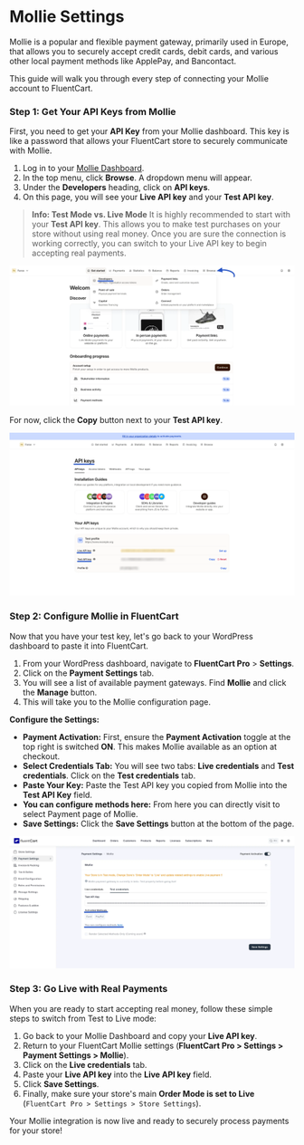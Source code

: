 # Mollie Settings

Mollie is a popular and flexible payment gateway, primarily used in Europe, that allows you to securely accept credit cards, debit cards, and various other local payment methods like ApplePay, and Bancontact.

This guide will walk you through every step of connecting your Mollie account to FluentCart.

### Step 1: Get Your API Keys from Mollie

First, you need to get your **API Key** from your Mollie dashboard. This key is like a password that allows your FluentCart store to securely communicate with Mollie.

1.  Log in to your [Mollie Dashboard](https://www.mollie.com/dashboard).
2.  In the top menu, click **Browse**. A dropdown menu will appear.
3.  Under the **Developers** heading, click on **API keys**.
4.  On this page, you will see your **Live API key** and your **Test API key**.

> **Info: Test Mode vs. Live Mode** It is highly recommended to start with your **Test API key**. This allows you to make test purchases on your store without using real money. Once you are sure the connection is working correctly, you can switch to your Live API key to begin accepting real payments.

![Mollie API Configuration](/guide/public/images/payments-checkout/mollie/mollie-2.webp)

For now, click the **Copy** button next to your **Test API key**.

![Mollie API Configuration](/guide/public/images/payments-checkout/mollie/mollie-3.webp)

### Step 2: Configure Mollie in FluentCart

Now that you have your test key, let's go back to your WordPress dashboard to paste it into FluentCart.

1.  From your WordPress dashboard, navigate to **FluentCart Pro** > **Settings**.
2.  Click on the **Payment Settings** tab.
3.  You will see a list of available payment gateways. Find **Mollie** and click the **Manage** button.
4.  This will take you to the Mollie configuration page.

**Configure the Settings:**
* **Payment Activation:** First, ensure the **Payment Activation** toggle at the top right is switched **ON**. This makes Mollie available as an option at checkout.
* **Select Credentials Tab:** You will see two tabs: **Live credentials** and **Test credentials**. Click on the **Test credentials** tab.
* **Paste Your Key:** Paste the Test API key you copied from Mollie into the **Test API Key** field.
* **You can configure methods here:** From here you can directly visit to select Payment page of Mollie.
* **Save Settings:** Click the **Save Settings** button at the bottom of the page.

![Mollie API Configuration](/guide/public/images/payments-checkout/mollie/mollie-7.webp)

### Step 3: Go Live with Real Payments

When you are ready to start accepting real money, follow these simple steps to switch from Test to Live mode:

1.  Go back to your Mollie Dashboard and copy your **Live API key**.
2.  Return to your FluentCart Mollie settings (**FluentCart Pro > Settings > Payment Settings > Mollie**).
3.  Click on the **Live credentials** tab.
4.  Paste your **Live API key** into the **Live API key** field.
5.  Click **Save Settings**.
6.  Finally, make sure your store's main **Order Mode is set to Live** (`FluentCart Pro > Settings > Store Settings`).

Your Mollie integration is now live and ready to securely process payments for your store!